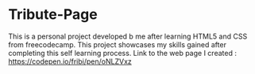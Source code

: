 # Tribute-Page
This is a personal project developed b me after learning HTML5 and CSS from freecodecamp. This project showcases my skills gained after completing this self learning process.
Link to the web page I created : https://codepen.io/fribi/pen/oNLZVxz
